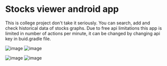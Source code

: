 # Stocks viewer android app
This is college project don't take it seriously.
You can search, add and check historical data of stocks graphs.
Due to free api limitations this app is limited in number of actions per minute, it can be changed by changing api key in buid.gradle file.


![image](https://github.com/VRof/Stocks-Viewer/assets/101021359/98e510e9-eeb6-4933-b5cb-a633d3b6ac07) ![image](https://github.com/VRof/Stocks-Viewer/assets/101021359/71d4d605-15ee-4c47-940b-12db1befc6d2)


![image](https://github.com/VRof/Stocks-Viewer/assets/101021359/06eeb4a1-2f48-4a52-9408-938adee68851) 
![image](https://github.com/VRof/Stocks-Viewer/assets/101021359/418bdcbf-6395-4aa4-8ab3-9c5b52529a59)
